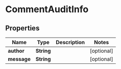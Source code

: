 
# CommentAuditInfo

## Properties
Name | Type | Description | Notes
------------ | ------------- | ------------- | -------------
**author** | **String** |  |  [optional]
**message** | **String** |  |  [optional]



